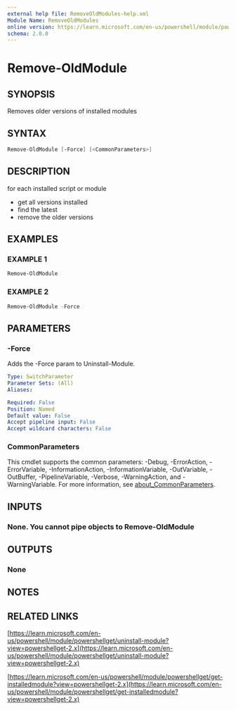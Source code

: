```yaml
---
external help file: RemoveOldModules-help.xml
Module Name: RemoveOldModules
online version: https://learn.microsoft.com/en-us/powershell/module/powershellget/uninstall-module?view=powershellget-2.x
schema: 2.0.0
---
```


# Remove-OldModule

## SYNOPSIS

Removes older versions of installed modules

## SYNTAX

```powershell
Remove-OldModule [-Force] [<CommonParameters>]
```

## DESCRIPTION

for each installed script or module

* get all versions installed
* find the latest
* remove the older versions

## EXAMPLES

### EXAMPLE 1

```powershell
Remove-OldModule
```

### EXAMPLE 2

```powershell
Remove-OldModule -Force
```

## PARAMETERS

### -Force

Adds the -Force param to Uninstall-Module.

```yaml
Type: SwitchParameter
Parameter Sets: (All)
Aliases:

Required: False
Position: Named
Default value: False
Accept pipeline input: False
Accept wildcard characters: False
```

### CommonParameters

This cmdlet supports the common parameters: -Debug, -ErrorAction, -ErrorVariable, -InformationAction, -InformationVariable, -OutVariable, -OutBuffer, -PipelineVariable, -Verbose, -WarningAction, and -WarningVariable. For more information, see [about_CommonParameters](http://go.microsoft.com/fwlink/?LinkID=113216).

## INPUTS

### None. You cannot pipe objects to Remove-OldModule

## OUTPUTS

### None

## NOTES

## RELATED LINKS

[https://learn.microsoft.com/en-us/powershell/module/powershellget/uninstall-module?view=powershellget-2.x](https://learn.microsoft.com/en-us/powershell/module/powershellget/uninstall-module?view=powershellget-2.x)

[https://learn.microsoft.com/en-us/powershell/module/powershellget/get-installedmodule?view=powershellget-2.x](https://learn.microsoft.com/en-us/powershell/module/powershellget/get-installedmodule?view=powershellget-2.x)
